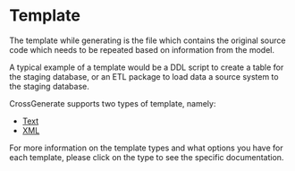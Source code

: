 # Template

The template while generating is the file which contains the original source code which needs to be repeated based on information from the model.

A typical example of a template would be a DDL script to create a table for the staging database, or an ETL package to load data a source system to the staging database.

CrossGenerate supports two types of template, namely:

- [Text](./TextTemplate)
- [XML](./XmlTemplate)

For more information on the template types and what options you have for each template, please click on the type to see the specific documentation.